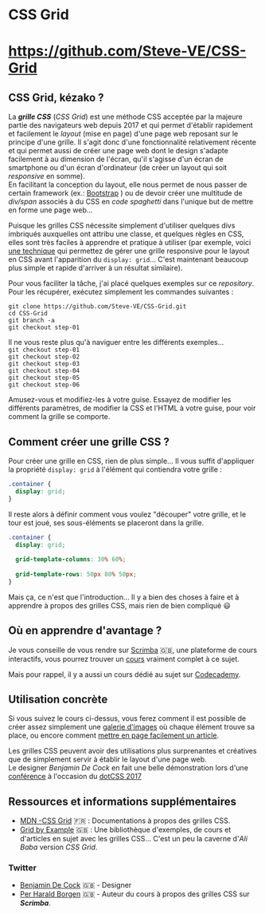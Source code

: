# CSS Grid
# https://github.com/Steve-VE/CSS-Grid

## CSS Grid, kézako ?

La _**grille CSS**_ (*CSS Grid*) est une méthode CSS acceptée par la majeure partie des navigateurs web depuis 2017 et qui permet d'établir rapidement et facilement le *layout* (mise en page) d'une page web reposant sur le principe d'une grille.
Il s'agit donc d'une fonctionnalité relativement récente et qui permet aussi de créer une page web dont le design s'adapte facilement à au dimension de l'écran, qu'il s'agisse d'un écran de smartphone ou d'un écran d'ordinateur (de créer un layout qui soit *responsive* en somme).  
En facilitant la conception du layout, elle nous permet de nous passer de certain framework (ex.: [Bootstrap](https://getbootstrap.com/ "Lien pour obtenir Bootstrap") ) ou de devoir créer une multitude de *div/span* associés à du CSS en *code spaghetti* dans l'unique but de mettre en forme une page web...  

Puisque les grilles CSS nécessite simplement d'utiliser quelques divs imbriqués auxquelles ont attribu une classe, et quelques règles en CSS, elles sont très faciles à apprendre et pratique à utiliser (par exemple, voici [une technique](http://www.christophe-coyard.fr/blog/creer-une-grille-css-responsive "Lien vers l'article") qui permettez de gérer une grille responsive pour le layout en CSS avant l'apparition du `display: grid`... C'est maintenant beaucoup plus simple et rapide d'arriver à un résultat similaire).  


Pour vous faciliter la tâche, j'ai placé quelques exemples sur ce *repository*.
Pour les récupérer, exécutez simplement les commandes suivantes :  
```
git clone https://github.com/Steve-VE/CSS-Grid.git
cd CSS-Grid
git branch -a
git checkout step-01
```

Il ne vous reste plus qu'à naviguer entre les différents exemples...  
``` git checkout step-01 ```  
``` git checkout step-02 ```  
``` git checkout step-03 ```  
``` git checkout step-04 ```  
``` git checkout step-05 ```  
``` git checkout step-06 ```  

Amusez-vous et modifiez-les à votre guise. Essayez de modifier les différents paramètres, de modifier la CSS et l'HTML à votre guise, pour voir comment la grille se comporte.  



## Comment créer une grille CSS ?
  
Pour créer une grille en CSS, rien de plus simple... Il vous suffit d'appliquer la propriété `display: grid` à l'élément qui contiendra votre grille :  
``` css
.container {
  display: grid;
}
```
Il reste alors à définir comment vous voulez "découper" votre grille, et le tour est joué, ses sous-éléments se placeront dans la grille.
``` css
.container {
  display: grid;
  
  grid-template-columns: 30% 60%;
  
  grid-template-rows: 50px 80% 50px;
}
```
Mais ça, ce n'est que l'introduction... Il y a bien des choses à faire et à apprendre à propos des grilles CSS, mais rien de bien compliqué :smiley:



## Où en apprendre d'avantage ?

Je vous conseille de vous rendre sur [Scrimba](https://scrimba.com/ "Lien vers Scrimba") :uk:, une plateforme de cours interactifs, vous pourrez trouver un [cours](https://scrimba.com/g/gR8PTE "Lien vers le cours") vraiment complet à ce sujet.  
  
Mais pour rappel, il y a aussi un cours dédié au sujet sur [Codecademy](https://www.codecademy.com/courses/learn-css-grid/lessons/css-grid-i/exercises/grid-intro?action=lesson_resume&course_redirect=learn-css "Lien vers le cours").
  

## Utilisation concrète

Si vous suivez le cours ci-dessus, vous ferez comment il est possible de créer assez simplement une [galerie d'images](https://scrimba.com/p/pWqLHa/cBq3PsP "Lien vers le cours") où chaque élément trouve sa place, ou encore comment [mettre en page facilement un article](https://scrimba.com/p/pWqLHa/cdp76sD "Lien vers le cours").  
  
Les grilles CSS peuvent avoir des utilisations plus surprenantes et créatives que de simplement servir à établir le layout d'une page web.  
Le designer *Benjamin De Cock* en fait une belle démonstration lors d'une [conférence](https://www.dotconferences.com/2017/11/benjamin-de-cock-css-grid-in-production "dotCSS 2017 - Benjamin De Cock - CSS Grid in Production") à l'occasion du [dotCSS 2017](https://www.dotcss.io/ "Lien vers dotCSS")
  
    
## Ressources et informations supplémentaires
- [MDN -CSS Grid](https://developer.mozilla.org/fr/docs/Web/CSS/CSS_Grid_Layout) :fr: : Documentations à propos des grilles CSS.
- [Grid by Example](https://gridbyexample.com/ "Lien vers Grid by Example") :uk: : Une bibliothèque d'exemples, de cours et d'articles en sujet avec les grilles CSS... C'est un peu la caverne d'*Ali Baba* version *CSS Grid*.

### Twitter 
- [Benjamin De Cock](https://twitter.com/bdc "Lien vers le twitter de Benjamin De Cock") :uk: - Designer
- [Per Harald Borgen](https://twitter.com/perborgen "Lien vers le twitter de Per Harald Borgen") :uk: - Auteur du cours à propos des grilles CSS sur _**Scrimba**_.
